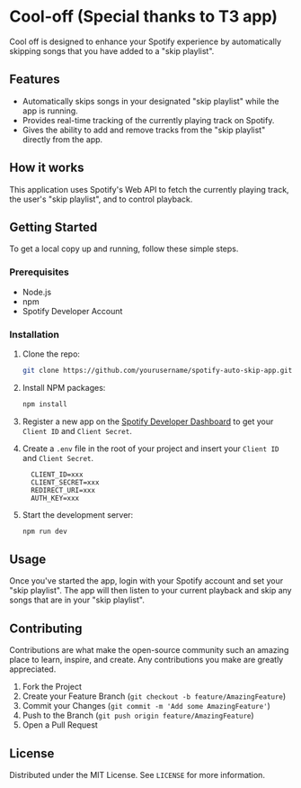 # Cool-off (Special thanks to T3 app)

Cool off is designed to enhance your Spotify experience by automatically skipping songs that you have added to a "skip playlist". 

## Features

- Automatically skips songs in your designated "skip playlist" while the app is running.
- Provides real-time tracking of the currently playing track on Spotify.
- Gives the ability to add and remove tracks from the "skip playlist" directly from the app.

## How it works

This application uses Spotify's Web API to fetch the currently playing track, the user's "skip playlist", and to control playback. 

## Getting Started

To get a local copy up and running, follow these simple steps.

### Prerequisites

- Node.js
- npm
- Spotify Developer Account

### Installation

1. Clone the repo:
    ```sh
    git clone https://github.com/yourusername/spotify-auto-skip-app.git
    ```
2. Install NPM packages:
    ```sh
    npm install
    ```
3. Register a new app on the [Spotify Developer Dashboard](https://developer.spotify.com/dashboard/) to get your `Client ID` and `Client Secret`.

4. Create a `.env` file in the root of your project and insert your `Client ID` and `Client Secret`.
    ```
      CLIENT_ID=xxx
      CLIENT_SECRET=xxx
      REDIRECT_URI=xxx
      AUTH_KEY=xxx
    ```
    
5. Start the development server:
    ```sh
    npm run dev
    ```

## Usage

Once you've started the app, login with your Spotify account and set your "skip playlist". The app will then listen to your current playback and skip any songs that are in your "skip playlist". 

## Contributing

Contributions are what make the open-source community such an amazing place to learn, inspire, and create. Any contributions you make are greatly appreciated.

1. Fork the Project
2. Create your Feature Branch (`git checkout -b feature/AmazingFeature`)
3. Commit your Changes (`git commit -m 'Add some AmazingFeature'`)
4. Push to the Branch (`git push origin feature/AmazingFeature`)
5. Open a Pull Request

## License

Distributed under the MIT License. See `LICENSE` for more information.
